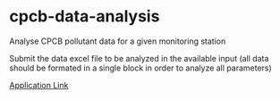 # cpcb-data-analysis

Analyse CPCB pollutant data for a given monitoring station

Submit the data excel file to be analyzed in the available input (all data should be formated in a single block in order to analyze all parameters)

[Application Link](https://iamsarthakkr.github.io/cpcb-data-analysis/)
